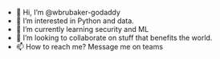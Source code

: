 - 👋 Hi, I’m @wbrubaker-godaddy
- 👀 I’m interested in Python and data.
- 🌱 I’m currently learning security and ML
- 💞️ I’m looking to collaborate on stuff that benefits the world.
- 📫 How to reach me? Message me on teams

<!---
wbrubaker-godaddy/wbrubaker-godaddy is a ✨ special ✨ repository because its `README.md` (this file) appears on your GitHub profile.
You can click the Preview link to take a look at your changes.
--->
